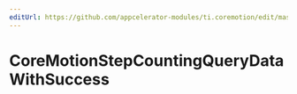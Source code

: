 ```yaml
---
editUrl: https://github.com/appcelerator-modules/ti.coremotion/edit/master/apidoc/CoreMotion.yml
---
```

# CoreMotionStepCountingQueryDataWithSuccess

<TypeHeader/>

<ApiDocs/>
